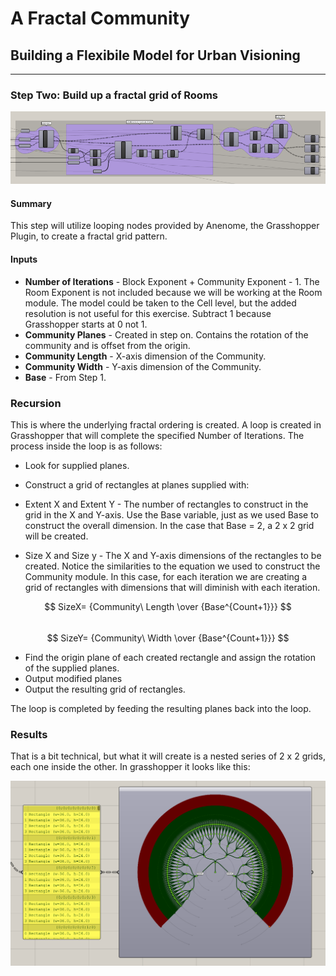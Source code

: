 # A Fractal Community
## Building a Flexibile Model for Urban Visioning
---

### Step Two: Build up a fractal grid of Rooms

![](images/step2.PNG)

#### Summary

This step will utilize looping nodes provided by Anenome, the Grasshopper Plugin, to create a fractal grid pattern.

#### Inputs

- **Number of Iterations** - Block Exponent + Community Exponent - 1. The Room Exponent is not included because we will be working at the Room module. The model could be taken to the Cell level, but the added resolution is not useful for this exercise. Subtract 1 because Grasshopper starts at 0 not 1.
- **Community Planes** - Created in step on. Contains the rotation of the community and is offset from the origin. 
- **Community Length** - X-axis dimension of the Community.
- **Community Width** - Y-axis dimension of the Community.
- **Base** - From Step 1.

### Recursion

This is where the underlying fractal ordering is created. A loop is created in Grasshopper that will complete the specified Number of Iterations. The process inside the loop is as follows:

- Look for supplied planes.

- Construct a grid of rectangles at planes supplied with:
 - Extent X and Extent Y - The number of rectangles to construct in the grid in the X and Y-axis. Use the Base variable, just as we used Base to construct the overall dimension. In the case that Base = 2, a 2 x 2 grid will be created.
 - Size X and Size y -  The X and Y-axis dimensions of the rectangles to be created. Notice the similarities to the equation we used to construct the Community module. In this case, for each iteration we are creating a grid of rectangles with dimensions that will diminish with each iteration.

$$
SizeX= {Community\ Length \over {Base^{Count+1}}}
$$
<br>
$$
SizeY= {Community\ Width \over {Base^{Count+1}}}
$$

- Find the origin plane of each created rectangle and assign the rotation of the supplied planes.
- Output modified planes
- Output the resulting grid of rectangles.

The loop is completed by feeding the resulting planes back into the loop. 

### Results

That is a bit technical, but what it will create is a nested series of 2 x 2 grids, each one inside the other. In grasshopper it looks like this:

![](images/step2-fractal.PNG)
